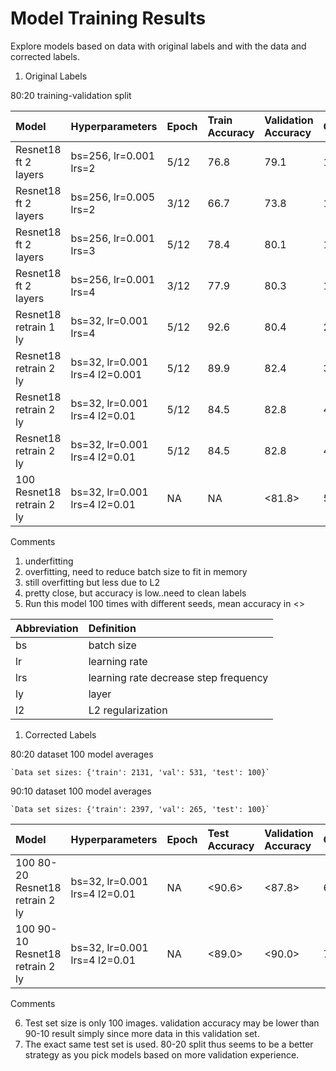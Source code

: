# Model Training Results 

Explore models based on data with original labels and with the data and corrected labels.


1. Original Labels

80:20 training-validation split

| Model | Hyperparameters                | Epoch | Train Accuracy | Validation Accuracy | Comments |
|:------|:-------------------------------|:------|:---------------|:--------------------|:-------|
| Resnet18 ft 2 layers | bs=256, lr=0.001 lrs=2 | 5/12  |  76.8          |   79.1    | 1 |
| Resnet18 ft 2 layers | bs=256, lr=0.005 lrs=2 | 3/12  |  66.7          |   73.8    | 1 |
| Resnet18 ft 2 layers | bs=256, lr=0.001 lrs=3 | 5/12  |  78.4          |   80.1    | 1 |
| Resnet18 ft 2 layers | bs=256, lr=0.001 lrs=4 | 3/12  |  77.9          |   80.3    | 1 |
| Resnet18 retrain 1 ly| bs=32, lr=0.001 lrs=4 | 5/12  |  92.6          |   80.4    | 2 |
| Resnet18 retrain 2 ly| bs=32, lr=0.001 lrs=4 l2=0.001 | 5/12  |  89.9    |   82.4    | 3 |
| Resnet18 retrain 2 ly| bs=32, lr=0.001 lrs=4 l2=0.01  | 5/12  |  84.5    |   82.8    | 4  |
| Resnet18 retrain 2 ly| bs=32, lr=0.001 lrs=4 l2=0.01  | 5/12  |  84.5    |   82.8    | 4  |
| 100  Resnet18 retrain 2 ly| bs=32, lr=0.001 lrs=4 l2=0.01  | NA  |  NA   |   <81.8>  | 5  |


Comments

1. underfitting 
2. overfitting, need to reduce batch size to fit in memory
3. still overfitting but less due to L2
4. pretty close, but accuracy is low..need to clean labels
5. Run this model 100 times with different seeds, mean accuracy in <>


| Abbreviation | Definition|
|:-------------|:----------|
| bs           | batch size |
| lr           | learning rate |
| lrs    | learning rate decrease step frequency |
| ly  | layer|
| l2  | L2 regularization |


1. Corrected Labels

80:20 dataset 100 model averages

    `Data set sizes: {'train': 2131, 'val': 531, 'test': 100}`

90:10 dataset 100 model averages

    `Data set sizes: {'train': 2397, 'val': 265, 'test': 100}`

| Model | Hyperparameters                | Epoch | Test Accuracy | Validation Accuracy | Comments |
|:------|:-------------------------------|:------|:---------------|:--------------------|:-------|
| 100 80-20  Resnet18 retrain 2 ly| bs=32, lr=0.001 lrs=4 l2=0.01  | NA  | <90.6>  |   <87.8>  | 6  |
| 100 90-10 Resnet18 retrain 2 ly| bs=32, lr=0.001 lrs=4 l2=0.01  | NA  |  <89.0>  |   <90.0>  | 7  |

Comments

6. Test set size is only 100 images. validation accuracy may be lower than 90-10 result simply since more data in this validation set. 
7. The exact same test set is used. 80-20 split thus seems to be a better strategy as you pick models based on more validation experience.





